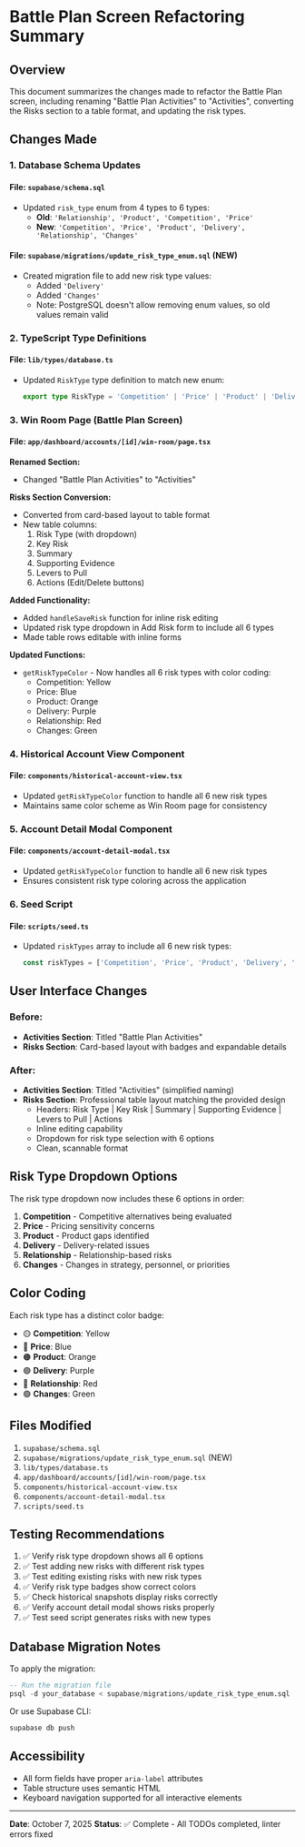 # Battle Plan Screen Refactoring Summary

## Overview
This document summarizes the changes made to refactor the Battle Plan screen, including renaming "Battle Plan Activities" to "Activities", converting the Risks section to a table format, and updating the risk types.

## Changes Made

### 1. Database Schema Updates

#### File: `supabase/schema.sql`
- Updated `risk_type` enum from 4 types to 6 types:
  - **Old**: `'Relationship', 'Product', 'Competition', 'Price'`
  - **New**: `'Competition', 'Price', 'Product', 'Delivery', 'Relationship', 'Changes'`

#### File: `supabase/migrations/update_risk_type_enum.sql` (NEW)
- Created migration file to add new risk type values:
  - Added `'Delivery'`
  - Added `'Changes'`
  - Note: PostgreSQL doesn't allow removing enum values, so old values remain valid

### 2. TypeScript Type Definitions

#### File: `lib/types/database.ts`
- Updated `RiskType` type definition to match new enum:
  ```typescript
  export type RiskType = 'Competition' | 'Price' | 'Product' | 'Delivery' | 'Relationship' | 'Changes'
  ```

### 3. Win Room Page (Battle Plan Screen)

#### File: `app/dashboard/accounts/[id]/win-room/page.tsx`

**Renamed Section:**
- Changed "Battle Plan Activities" to "Activities"

**Risks Section Conversion:**
- Converted from card-based layout to table format
- New table columns:
  1. Risk Type (with dropdown)
  2. Key Risk
  3. Summary
  4. Supporting Evidence
  5. Levers to Pull
  6. Actions (Edit/Delete buttons)

**Added Functionality:**
- Added `handleSaveRisk` function for inline risk editing
- Updated risk type dropdown in Add Risk form to include all 6 types
- Made table rows editable with inline forms

**Updated Functions:**
- `getRiskTypeColor` - Now handles all 6 risk types with color coding:
  - Competition: Yellow
  - Price: Blue
  - Product: Orange
  - Delivery: Purple
  - Relationship: Red
  - Changes: Green

### 4. Historical Account View Component

#### File: `components/historical-account-view.tsx`
- Updated `getRiskTypeColor` function to handle all 6 new risk types
- Maintains same color scheme as Win Room page for consistency

### 5. Account Detail Modal Component

#### File: `components/account-detail-modal.tsx`
- Updated `getRiskTypeColor` function to handle all 6 new risk types
- Ensures consistent risk type coloring across the application

### 6. Seed Script

#### File: `scripts/seed.ts`
- Updated `riskTypes` array to include all 6 new risk types:
  ```typescript
  const riskTypes = ['Competition', 'Price', 'Product', 'Delivery', 'Relationship', 'Changes']
  ```

## User Interface Changes

### Before:
- **Activities Section**: Titled "Battle Plan Activities"
- **Risks Section**: Card-based layout with badges and expandable details

### After:
- **Activities Section**: Titled "Activities" (simplified naming)
- **Risks Section**: Professional table layout matching the provided design
  - Headers: Risk Type | Key Risk | Summary | Supporting Evidence | Levers to Pull | Actions
  - Inline editing capability
  - Dropdown for risk type selection with 6 options
  - Clean, scannable format

## Risk Type Dropdown Options
The risk type dropdown now includes these 6 options in order:
1. **Competition** - Competitive alternatives being evaluated
2. **Price** - Pricing sensitivity concerns
3. **Product** - Product gaps identified
4. **Delivery** - Delivery-related issues
5. **Relationship** - Relationship-based risks
6. **Changes** - Changes in strategy, personnel, or priorities

## Color Coding
Each risk type has a distinct color badge:
- 🟡 **Competition**: Yellow
- 🔵 **Price**: Blue
- 🟠 **Product**: Orange
- 🟣 **Delivery**: Purple
- 🔴 **Relationship**: Red
- 🟢 **Changes**: Green

## Files Modified
1. `supabase/schema.sql`
2. `supabase/migrations/update_risk_type_enum.sql` (NEW)
3. `lib/types/database.ts`
4. `app/dashboard/accounts/[id]/win-room/page.tsx`
5. `components/historical-account-view.tsx`
6. `components/account-detail-modal.tsx`
7. `scripts/seed.ts`

## Testing Recommendations
1. ✅ Verify risk type dropdown shows all 6 options
2. ✅ Test adding new risks with different risk types
3. ✅ Test editing existing risks with new risk types
4. ✅ Verify risk type badges show correct colors
5. ✅ Check historical snapshots display risks correctly
6. ✅ Verify account detail modal shows risks properly
7. ✅ Test seed script generates risks with new types

## Database Migration Notes
To apply the migration:
```sql
-- Run the migration file
psql -d your_database < supabase/migrations/update_risk_type_enum.sql
```

Or use Supabase CLI:
```bash
supabase db push
```

## Accessibility
- All form fields have proper `aria-label` attributes
- Table structure uses semantic HTML
- Keyboard navigation supported for all interactive elements

---

**Date**: October 7, 2025
**Status**: ✅ Complete - All TODOs completed, linter errors fixed
